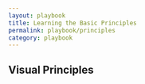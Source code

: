 ```yaml
---
layout: playbook
title: Learning the Basic Principles
permalink: playbook/principles
category: playbook
---
```


## Visual Principles